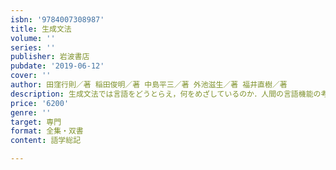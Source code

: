```yaml
---
isbn: '9784007308987'
title: 生成文法
volume: ''
series: ''
publisher: 岩波書店
pubdate: '2019-06-12'
cover: ''
author: 田窪行則／著 稲田俊明／著 中島平三／著 外池滋生／著 福井直樹／著
description: 生成文法では言語をどうとらえ，何をめざしているのか．人間の言語機能の考え方と文法理論の発展を紹介．
price: '6200'
genre: ''
target: 専門
format: 全集・双書
content: 語学総記

---
```

